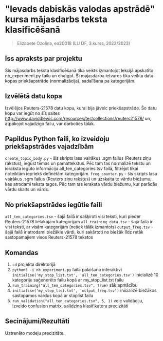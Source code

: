 # "Ievads dabiskās valodas apstrādē" kursa mājasdarbs teksta klasificēšanā
> Elizabete Ozoliņa, eo20018 (LU DF, 3.kurss, 2022/2023)
## Īss apraksts par projektu
Šis mājasdarbs teksta klasificēšanā tika veikts izmantojot lekcijā apskatīto nb_experiment.py failu un chatgpt. 
Šī mājasdarba ietvaros tika veikta datu kopas priekšapstrāde (normalizācija), sadalīšana pa kategorijām.
## Izvēlētā datu kopa
Izvēlējos Reuters-21578 datu kopu, kurai bija jāveic priekšapstrāde. Šo datu kopu var iegūt no šīs saites http://www.daviddlewis.com/resources/testcollections/reuters21578/ un, atpakojot vajadzīgo failu, var darboties tālāk.
## Papildus Python faili, ko izveidoju priekšapstrādes vajadzībām
`create_topic_body.py` - šis skripts lasa vairākus .sgm failus (Reuters ziņu rakstus), iegūst tēmas un pamattekstus. Pēc tam tas normalizē tekstu un ieraksta iegūto informāciju all_ten_categories.tsv failā, filtrējot tikai noteiktām iepriekš definētām kategorijām.
`freq_counter.py` - šis skripts lasa vairākus .sgm failus (Reuters ziņu rakstus) un uzskaita to vārdu biežumu, kas atrodami <BODY> teksta tagos. Pēc tam tas ieraksta vārdu biežumu, kur parādās vārdu skaits un vārds.
## No priekšapstrādes iegūtie faili
`all_ten_categories.tsv` - šajā failā ir sašķiroti visi teksti, kuri pieder Reuters-21578 lielākajām kategorijām
`all_training_data.tsv` - šajā failā ir visi teksti, ar visām kategorijām (netiek tālāk izmantots)
`output_freq.tsv` - šajā failā ir atrodami biežākie vārdi, kuri sakārtoti no biežāk līdz retāk sastopamajiem visos Reuters-21578 tekstos
## Komandas
1) `cd` projekta direktorijā
2) `python3 -i nb_experiment.py` faila palaišana interaktīvi
`initialise('my_stop_list.txt', 'all_ten_categories.tsv')` inicializē 10 kategoriju saģenerēto failu kopā ar my_stop_list.txt failu
3) `run_training("all_ten_categories.tsv", True)` sāk apmācību
4) `initialise('my_stop_list.txt', 'output_freq.tsv')` inicializē biežākos sastopamos vārdus kopā ar stoplist failu
5) `run_validation("all_ten_categories.tsv", 5, 1)` veic validāciju, izveido confusion matrix, salīdzina klasifikatora precizitāti

## Secinājumi/Rezultāti
Uztrenēto modeļu precizitāte:




